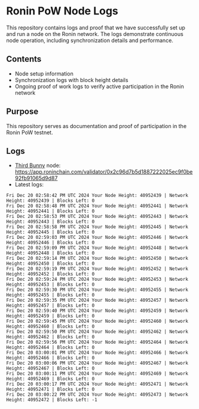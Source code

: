 # Ronin PoW Node Logs

This repository contains logs and proof that we have successfully set up and run a node on the Ronin network. The logs demonstrate continuous node operation, including synchronization details and performance.

## Contents

- Node setup information
- Synchronization logs with block height details
- Ongoing proof of work logs to verify active participation in the Ronin network

## Purpose

This repository serves as documentation and proof of participation in the Ronin PoW testnet.

## Logs

- [Third Bunny](https://thirdbunny.xyz/) node: https://app.roninchain.com/validator/0x2c96d7b5d1887222025ec9f0be92fb91065d9d87
- Latest logs:
```
Fri Dec 20 02:58:42 PM UTC 2024 Your Node Height: 40952439 | Network Height: 40952439 | Blocks Left: 0
Fri Dec 20 02:58:48 PM UTC 2024 Your Node Height: 40952441 | Network Height: 40952441 | Blocks Left: 0
Fri Dec 20 02:58:53 PM UTC 2024 Your Node Height: 40952443 | Network Height: 40952443 | Blocks Left: 0
Fri Dec 20 02:58:58 PM UTC 2024 Your Node Height: 40952445 | Network Height: 40952445 | Blocks Left: 0
Fri Dec 20 02:59:03 PM UTC 2024 Your Node Height: 40952446 | Network Height: 40952446 | Blocks Left: 0
Fri Dec 20 02:59:09 PM UTC 2024 Your Node Height: 40952448 | Network Height: 40952448 | Blocks Left: 0
Fri Dec 20 02:59:14 PM UTC 2024 Your Node Height: 40952450 | Network Height: 40952450 | Blocks Left: 0
Fri Dec 20 02:59:19 PM UTC 2024 Your Node Height: 40952452 | Network Height: 40952452 | Blocks Left: 0
Fri Dec 20 02:59:24 PM UTC 2024 Your Node Height: 40952453 | Network Height: 40952453 | Blocks Left: 0
Fri Dec 20 02:59:30 PM UTC 2024 Your Node Height: 40952455 | Network Height: 40952455 | Blocks Left: 0
Fri Dec 20 02:59:35 PM UTC 2024 Your Node Height: 40952457 | Network Height: 40952457 | Blocks Left: 0
Fri Dec 20 02:59:40 PM UTC 2024 Your Node Height: 40952459 | Network Height: 40952459 | Blocks Left: 0
Fri Dec 20 02:59:45 PM UTC 2024 Your Node Height: 40952460 | Network Height: 40952460 | Blocks Left: 0
Fri Dec 20 02:59:50 PM UTC 2024 Your Node Height: 40952462 | Network Height: 40952462 | Blocks Left: 0
Fri Dec 20 02:59:56 PM UTC 2024 Your Node Height: 40952464 | Network Height: 40952464 | Blocks Left: 0
Fri Dec 20 03:00:01 PM UTC 2024 Your Node Height: 40952466 | Network Height: 40952466 | Blocks Left: 0
Fri Dec 20 03:00:06 PM UTC 2024 Your Node Height: 40952467 | Network Height: 40952467 | Blocks Left: 0
Fri Dec 20 03:00:11 PM UTC 2024 Your Node Height: 40952469 | Network Height: 40952469 | Blocks Left: 0
Fri Dec 20 03:00:17 PM UTC 2024 Your Node Height: 40952471 | Network Height: 40952471 | Blocks Left: 0
Fri Dec 20 03:00:22 PM UTC 2024 Your Node Height: 40952473 | Network Height: 40952472 | Blocks Left: -1
```
